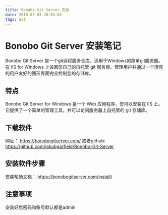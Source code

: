 ```yaml
---
title: Bonobo Git Server 安装
date: 2018-03-03 20:03:02
tags: Git
---
```


# Bonobo Git Server 安装笔记

Bonobo Git Server 是一个git远程服务仓库，适用于Windows的简单git服务器。
在 IIS for Windows 上设置您自己的自托管 git 服务器。管理用户并通过一个漂亮的用户友好的图形界面完全控制您的存储库。

## 特点
Bonobo Git Server for Windows 是一个 Web 应用程序，您可以安装在 IIS 上。它提供了一个简单的管理工具，并可以访问服务器上自托管的 git 存储库。

## 下载软件

网址： <https://bonobogitserver.com/>
或者github: <https://github.com/jakubgarfield/Bonobo-Git-Server>

## 安装软件步骤

安装帮助文档： <https://bonobogitserver.com/install/>

## 注意事项

安装好后密码和账号默认都是admin
